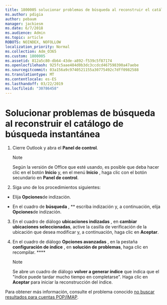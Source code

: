 ```yaml
---
title: 1800005 solucionar problemas de búsqueda al reconstruir el catálogo de búsqueda instantánea
ms.author: pdigia
author: pebaum
manager: jackiesm
ms.date: 6/7/2018
ms.audience: Admin
ms.topic: article
ROBOTS: NOINDEX, NOFOLLOW
localization_priority: Normal
ms.collection: Adm_O365
ms.custom: 1800005
ms.assetid: 812a5c80-db64-43de-a892-f539c5f87174
ms.openlocfilehash: 925fc5aae484d0b3dc3ccdcd467598390a47aebe
ms.sourcegitcommit: 03a156a9c9740521155a30775492c7dff0982588
ms.translationtype: MT
ms.contentlocale: es-ES
ms.lasthandoff: 03/22/2019
ms.locfileid: "30786458"
---
```

# <a name="fix-search-issues-by-rebuilding-your-instant-search-catalog"></a>Solucionar problemas de búsqueda al reconstruir el catálogo de búsqueda instantánea

1. Cierre Outlook y abra el **Panel de control**.
    
    > [!NOTE]
    > Según la versión de Office que esté usando, es posible que deba hacer clic en el botón **Inicio** y, en el menú **Inicio** , haga clic con el botón secundario en **Panel de control**. 
  
2. Siga uno de los procedimientos siguientes:
    
  - Elija **Opciones**de indización.
    
  - En el cuadro de **búsqueda** , ** escriba indización y, a continuación, elija **Opciones**de indización.
    
3. En el cuadro de diálogo **ubicaciones indizadas** , en **cambiar ubicaciones seleccionadas**, active la casilla de verificación de la ubicación que desea modificar y, a continuación, haga clic en **Aceptar**.
    
4. En el cuadro de diálogo **Opciones avanzadas** , en la pestaña **configuración de índice** , en **solución de problemas**, haga clic en recompilar. ****
    
    > [!NOTE]
    > Se abre un cuadro de diálogo **volver a generar índice** que indica que el "índice puede tardar mucho tiempo en completarse". Haga clic en **Aceptar** para iniciar la reconstrucción del índice. 
  
Para obtener más información, consulte el problema conocido [no buscar resultados para cuentas POP/IMAP](https://support.office.com/article/51c9d2c7-a3db-4358-afdf-50d3a9e57039.aspx).
  

